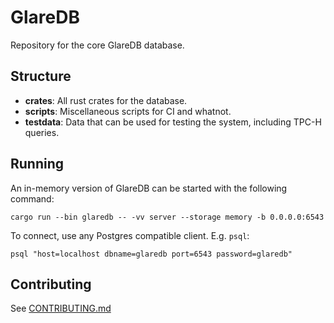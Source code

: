 # GlareDB

Repository for the core GlareDB database.

## Structure

- **crates**: All rust crates for the database. 
- **scripts**: Miscellaneous scripts for CI and whatnot.
- **testdata**: Data that can be used for testing the system, including TPC-H queries.

## Running

An in-memory version of GlareDB can be started with the following command:

``` shell
cargo run --bin glaredb -- -vv server --storage memory -b 0.0.0.0:6543
```

To connect, use any Postgres compatible client. E.g. `psql`:

``` shell
psql "host=localhost dbname=glaredb port=6543 password=glaredb"
```

## Contributing

See [CONTRIBUTING.md](CONTRIBUTING.md)
